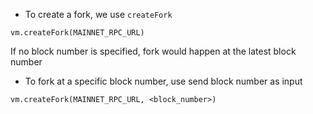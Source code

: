 - To create a fork, we use `createFork`

```
vm.createFork(MAINNET_RPC_URL)
```

If no block number is specified, fork would happen at the latest block number

- To fork at a specific block number, use send block number as input

```
vm.createFork(MAINNET_RPC_URL, <block_number>)
```
